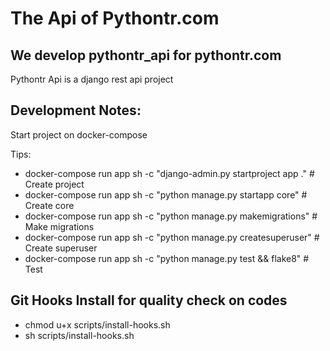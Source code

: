 The Api of Pythontr.com
==============

We develop pythontr_api for pythontr.com
-----------

Pythontr Api is a django rest api project

Development Notes:
---

Start project on docker-compose

Tips:
* docker-compose run app sh -c "django-admin.py startproject app ." # Create project
* docker-compose run app sh -c "python manage.py startapp core" # Create core
* docker-compose run app sh -c "python manage.py makemigrations" # Make migrations
* docker-compose run app sh -c "python manage.py createsuperuser" # Create superuser
* docker-compose run app sh -c "python manage.py test && flake8" # Test

Git Hooks Install for quality check on codes
---

* chmod u+x scripts/install-hooks.sh
* sh scripts/install-hooks.sh
